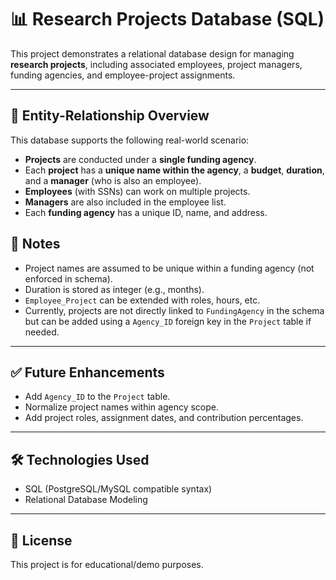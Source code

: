 # 📊 Research Projects Database (SQL)

This project demonstrates a relational database design for managing **research projects**, including associated employees, project managers, funding agencies, and employee-project assignments.

---

## 🧱 Entity-Relationship Overview

This database supports the following real-world scenario:

- **Projects** are conducted under a **single funding agency**.
- Each **project** has a **unique name within the agency**, a **budget**, **duration**, and a **manager** (who is also an employee).
- **Employees** (with SSNs) can work on multiple projects.
- **Managers** are also included in the employee list.
- Each **funding agency** has a unique ID, name, and address.



## 📌 Notes

- Project names are assumed to be unique within a funding agency (not enforced in schema).
- Duration is stored as integer (e.g., months).
- `Employee_Project` can be extended with roles, hours, etc.
- Currently, projects are not directly linked to `FundingAgency` in the schema but can be added using a `Agency_ID` foreign key in the `Project` table if needed.

---

## ✅ Future Enhancements

- Add `Agency_ID` to the `Project` table.
- Normalize project names within agency scope.
- Add project roles, assignment dates, and contribution percentages.

---

## 🛠️ Technologies Used

- SQL (PostgreSQL/MySQL compatible syntax)
- Relational Database Modeling

---

## 📎 License

This project is for educational/demo purposes.
